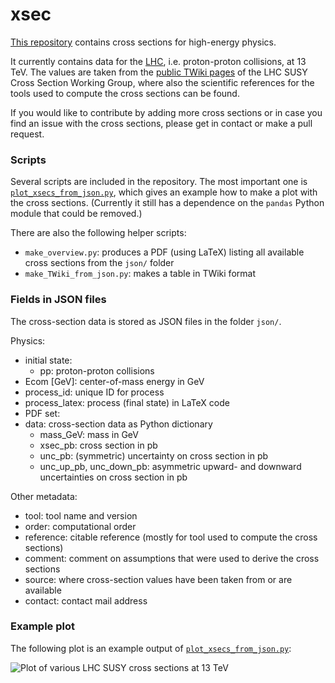 # xsec
[This repository][1] contains cross sections for high-energy physics.

It currently contains data for the [LHC][2], i.e. proton-proton collisions, at 13 TeV. The values are taken from the [public TWiki pages][3] of the LHC SUSY Cross Section Working Group, where also the scientific references for the tools used to compute the cross sections can be found.

If you would like to contribute by adding more cross sections or in case you find an issue with the cross sections, please get in contact or make a pull request.

[1]: https://github.com/fuenfundachtzig/xsec
[2]: https://home.cern/science/accelerators/large-hadron-collider
[3]: https://twiki.cern.ch/twiki/bin/view/LHCPhysics/SUSYCrossSections

### Scripts
Several scripts are included in the repository. The most important one is [`plot_xsecs_from_json.py`](plot_xsecs_from_json.py), which gives an example how to make a plot with the cross sections. (Currently it still has a dependence on the `pandas` Python module that could be removed.)

There are also the following helper scripts:
* `make_overview.py`: produces a PDF (using LaTeX) listing all available cross sections from the `json/` folder
* `make_TWiki_from_json.py`: makes a table in TWiki format


### Fields in JSON files
The cross-section data is stored as JSON files in the folder `json/`.

Physics:
* initial state: 
  * pp: proton-proton collisions
* Ecom [GeV]: center-of-mass energy in GeV
* process_id: unique ID for process
* process_latex: process (final state) in LaTeX code
* PDF set:
* data: cross-section data as Python dictionary
  * mass_GeV: mass in GeV
  * xsec_pb: cross section in pb
  * unc_pb: (symmetric) uncertainty on cross section in pb
  * unc_up_pb, unc_down_pb: asymmetric upward- and downward uncertainties on cross section in pb

Other metadata:
* tool: tool name and version
* order: computational order
* reference: citable reference (mostly for tool used to compute the cross sections)
* comment: comment on assumptions that were used to derive the cross sections
* source: where cross-section values have been taken from or are available
* contact: contact mail address


### Example plot

The following plot is an example output of [`plot_xsecs_from_json.py`](plot_xsecs_from_json.py):
 
![Plot of various LHC SUSY cross sections at 13 TeV](https://twiki.cern.ch/twiki/pub/LHCPhysics/SUSYCrossSections/SUSY_xsecs_20190729.png "LHC SUSY cross sections at 13 TeV")
